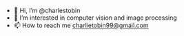 - 👋 Hi, I’m @charlestobin
- 👀 I’m interested in computer vision and image processing
- 📫 How to reach me charlietobin99@gmail.com

<!---
charlestobin/charlestobin is a ✨ special ✨ repository because its `README.md` (this file) appears on your GitHub profile.
You can click the Preview link to take a look at your changes.
--->
